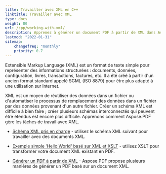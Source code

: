 ```yaml
---
title: Travailler avec XML en C++
linktitle: Travailler avec XML
type: docs
weight: 80
url: /cpp/working-with-xml/
description: Apprenez à générer un document PDF à partir de XML dans Aspose.PDF pour C++
lastmod: "2022-01-31"
sitemap:
    changefreq: "monthly"
    priority: 0.7
---
```


Extensible Markup Language (XML) est un format de texte simple pour représenter des informations structurées : documents, données, configuration, livres, transactions, factures, etc. Il a été créé à partir d'un ancien format standard appelé SGML (ISO 8879) pour être plus adapté à une utilisation sur Internet.

XML est un moyen de réutiliser des données dans un fichier ou d'automatiser le processus de remplacement des données dans un fichier par des données provenant d'un autre fichier. Créer un schéma XML est difficile à bien faire ; créer plusieurs schémas interconnectés qui peuvent être étendus est encore plus difficile. Apprenons comment Aspose.PDF gère les tâches de travail avec XML.

- [Schéma XML pris en charge](/pdf/cpp/supported-xml-schema/) - utilisez le schéma XML suivant pour travailler avec des documents XML.

- [Exemple simple 'Hello World' basé sur XML et XSLT](/pdf/cpp/create-a-hello-world-pdf-document-through-xml-and-xslt/) - utilisez XSLT pour transformer votre document XML existant en PDF.
- [Générer un PDF à partir de XML](/pdf/cpp/generate-pdf-from-xml/) - Aspose.PDF propose plusieurs manières de générer un PDF basé sur un document XML.